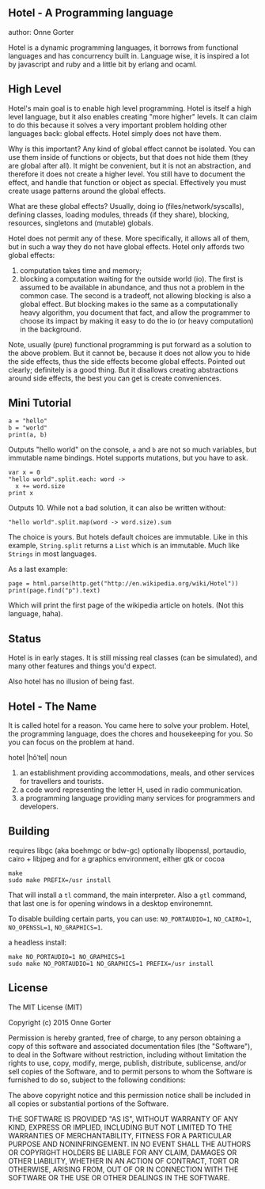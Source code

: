 Hotel - A Programming language
------------------------------

author: Onne Gorter

Hotel is a dynamic programming languages, it borrows from functional languages
and has concurrency built in. Language wise, it is inspired a lot by javascript
and ruby and a little bit by erlang and ocaml.

High Level
----------

Hotel's main goal is to enable high level programming. Hotel is itself a high
level language, but it also enables creating "more higher" levels. It can claim
to do this because it solves a very important problem holding other languages
back: global effects. Hotel simply does not have them.

Why is this important? Any kind of global effect cannot be isolated. You can
use them inside of functions or objects, but that does not hide them (they are
global after all). It might be convenient, but it is not an abstraction, and
therefore it does not create a higher level. You still have to document the
effect, and handle that function or object as special. Effectively you must
create usage patterns around the global effects.

What are these global effects? Usually, doing io (files/network/syscalls),
defining classes, loading modules, threads (if they share), blocking, resources,
singletons and (mutable) globals.

Hotel does not permit any of these. More specifically, it allows all of them,
but in such a way they do not have global effects. Hotel only affords two
global effects:
1. computation takes time and memory;
2. blocking a computation waiting for the outside world (io).
The first is assumed to be available in abundance, and thus not a problem in
the common case. The second is a tradeoff, not allowing blocking is also a
global effect. But blocking makes io the same as a computationally heavy
algorithm, you document that fact, and allow the programmer to choose its
impact by making it easy to do the io (or heavy computation) in the background.

Note, usually (pure) functional programming is put forward as a solution to the
above problem. But it cannot be, because it does not allow you to hide the side
effects, thus the side effects become global effects. Pointed out clearly;
definitely is a good thing. But it disallows creating abstractions around side
effects, the best you can get is create conveniences.


Mini Tutorial
------------
```
a = "hello"
b = "world"
print(a, b)
```
Outputs "hello world" on the console, `a` and `b` are not so much variables, but
immutable name bindings. Hotel supports mutations, but you have to ask.

```
var x = 0
"hello world".split.each: word ->
  x += word.size
print x
```
Outputs 10. While not a bad solution, it can also be written without:
```
"hello world".split.map(word -> word.size).sum
```
The choice is yours. But hotels default choices are immutable. Like in this
example, `String.split` returns a `List` which is an immutable. Much like
`Strings` in most languages.

As a last example:
```
page = html.parse(http.get("http://en.wikipedia.org/wiki/Hotel"))
print(page.find("p").text)
```
Which will print the first page of the wikipedia article on hotels. (Not this
language, haha).


Status
------

Hotel is in early stages. It is still missing real classes (can be simulated),
and many other features and things you'd expect.

Also hotel has no illusion of being fast.


Hotel - The Name
----------------

It is called hotel for a reason. You came here to solve your problem. Hotel,
the programming language, does the chores and housekeeping for you. So you can
focus on the problem at hand.

hotel |hōˈtel|
noun

1. an establishment providing accommodations, meals, and other services for
   travellers and tourists.
2. a code word representing the letter H, used in radio communication.
3. a programming language providing many services for programmers and
   developers.


Building
--------

requires libgc (aka boehmgc or bdw-gc)
optionally libopenssl, portaudio, cairo + libjpeg
and for a graphics environment, either gtk or cocoa

```
make
sudo make PREFIX=/usr install
```
That will install a `tl` command, the main interpreter. Also a `gtl` command,
that last one is for opening windows in a desktop environemnt.

To disable building certain parts, you can use: `NO_PORTAUDIO=1`, `NO_CAIRO=1`,
`NO_OPENSSL=1`, `NO_GRAPHICS=1`.

a headless install:
```
make NO_PORTAUDIO=1 NO_GRAPHICS=1
sudo make NO_PORTAUDIO=1 NO_GRAPHICS=1 PREFIX=/usr install
```


License
-------

The MIT License (MIT)

Copyright (c) 2015 Onne Gorter

Permission is hereby granted, free of charge, to any person obtaining a copy of
this software and associated documentation files (the "Software"), to deal in
the Software without restriction, including without limitation the rights to
use, copy, modify, merge, publish, distribute, sublicense, and/or sell copies
of the Software, and to permit persons to whom the Software is furnished to do
so, subject to the following conditions:

The above copyright notice and this permission notice shall be included in all
copies or substantial portions of the Software.

THE SOFTWARE IS PROVIDED "AS IS", WITHOUT WARRANTY OF ANY KIND, EXPRESS OR
IMPLIED, INCLUDING BUT NOT LIMITED TO THE WARRANTIES OF MERCHANTABILITY,
FITNESS FOR A PARTICULAR PURPOSE AND NONINFRINGEMENT. IN NO EVENT SHALL THE
AUTHORS OR COPYRIGHT HOLDERS BE LIABLE FOR ANY CLAIM, DAMAGES OR OTHER
LIABILITY, WHETHER IN AN ACTION OF CONTRACT, TORT OR OTHERWISE, ARISING FROM,
OUT OF OR IN CONNECTION WITH THE SOFTWARE OR THE USE OR OTHER DEALINGS IN THE
SOFTWARE.
